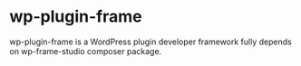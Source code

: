# wp-plugin-frame
wp-plugin-frame is a WordPress plugin developer framework fully depends on wp-frame-studio composer package.
